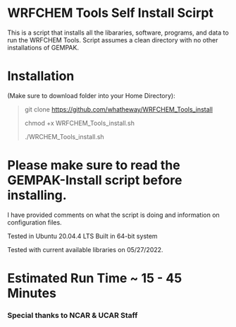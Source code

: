# WRFCHEM Tools Self Install Scirpt
This is a script that installs all the libararies, software, programs, and data to run the WRFCHEM Tools.  Script assumes a clean directory with no other installations of GEMPAK.

# Installation 
(Make sure to download folder into your Home Directory):

> git clone https://github.com/whatheway/WRFCHEM_Tools_install
> 
> chmod +x WRFCHEM_Tools_install.sh
> 
> ./WRCHEM_Tools_install.sh

# Please make sure to read the GEMPAK-Install script before installing.  
I have provided comments on what the script is doing and information on configuration files.


Tested in Ubuntu 20.04.4 LTS
Built in 64-bit system

Tested with current available libraries on 05/27/2022. 

# Estimated Run Time ~ 15 - 45 Minutes
### Special thanks to NCAR & UCAR Staff
